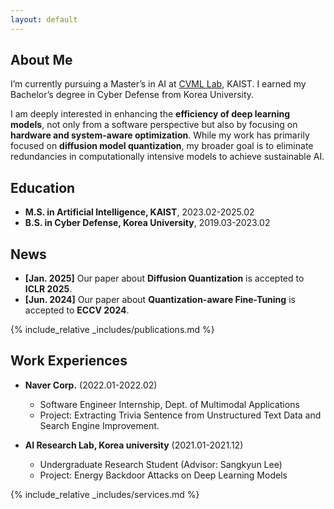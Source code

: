 ```yaml
---
layout: default
---
```


## About Me

<!-- During my undergraduate journey, I was an active member of [CyKor](https://ctftime.org/team/369), a hacking team, and deeply interested in information security. Now, as I transition into the field of AI, I am passionate about applying my skills to solve real-world problems from a hacker’s perspective. -->

<!-- ## Research Interests -->

I’m currently pursuing a Master’s in AI at [CVML Lab](https://sites.google.com/view/cvml-kaist), KAIST. I earned my Bachelor’s degree in Cyber Defense from Korea University.

I am deeply interested in enhancing the **efficiency of deep learning models**, not only from a software perspective but also by focusing on **hardware and system-aware optimization**. While my work has primarily focused on **diffusion model quantization**, my broader goal is to eliminate redundancies in computationally intensive models to achieve sustainable AI.


## Education 
- **M.S. in Artificial Intelligence, KAIST**, 2023.02-2025.02
- **B.S. in Cyber Defense, Korea University**, 2019.03-2023.02

## News

- **[Jan. 2025]** Our paper about **Diffusion Quantization** is accepted to **ICLR 2025**.
- **[Jun. 2024]** Our paper about **Quantization-aware Fine-Tuning** is accepted to **ECCV 2024**.

{% include_relative _includes/publications.md %}

## Work Experiences
- **Naver Corp.** (2022.01-2022.02)
  - Software Engineer Internship, Dept. of Multimodal Applications
  - Project: Extracting Trivia Sentence from Unstructured Text Data and Search Engine Improvement.

- **AI Research Lab, Korea university** (2021.01-2021.12)
  - Undergraduate Research Student (Advisor: Sangkyun Lee)
  - Project: Energy Backdoor Attacks on Deep Learning Models

{% include_relative _includes/services.md %}

